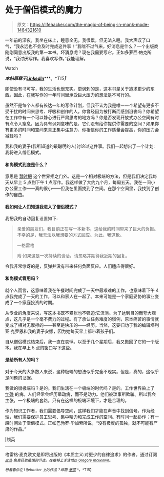 # 处于僧侣模式的魔力

> 原文：<https://lifehacker.com/the-magic-of-being-in-monk-mode-1464321610>

一年前的深夜，我坐在床上，睡意全无。我很累，但无法入睡。我大声叹了口气，“我永远也不会及时完成这件事！”我喘不过气来。好消息是什么？一个出版商刚刚同意出版我的第一本书。坏消息呢？现在我需要写它。正如多萝西·帕克所说，“我讨厌写作。我喜欢写作。”我能理解。

Watch

***本帖原载于***[***LinkedIn***](http://www.linkedin.com/today/post/article/20131112182911-8353952-the-magic-of-being-in-monk-mode)***。**T15】*

即使没有书可写，我的生活也很充实。更讽刺的是，这本书是关于追求更少的东西。因此，在我写作的一年时间里承受巨大压力的想法是不可行的。

虽然不是每个人都有长达一年的写作计划，但我不认为我是唯一一个希望有更多不受干扰的时间来思考、呼吸和创作的人。你曾经因为被打断而感到沮丧吗？你希望在工作中有一个可以静心进行严肃思考的地方吗？你是否发现开放式办公空间有时有点令人窒息，因为具有讽刺意味的是，它们没有给你提供你需要的空间？如果你有更多的时间和空间来真正集中注意力，你相信你的工作质量会提高，你的压力会减轻吗？

我和我的妻子(我所知道的最聪明的人)讨论过这件事。我们一起想出了一个计划:我将进入僧侣模式。

#### **和尚模式到底是什么？**

意思是 [暂时把](https://lifehacker.com/five-best-distraction-free-writing-tools-5689579) 这个世界拒之门外。这是一个相对极端的方法，但是我们决定我每天从早上 5 点到下午 1 点写作。我这样做了大约九个月，每周五天。我在一间小办公室工作——真的很小——但我在里面找到了空间。在那个空间里，我找到了创作的自由。

#### 我如何让人们知道我进入了僧侣模式？

我把我的自动回复设置如下:

> 亲爱的朋友们，我目前正在写一本新书，这给我的时间带来了巨大的负担。不幸的是，我无法以我想要的方式回应。为此，我道歉。
> 
> —格雷格
> 
> 附:如果这是一次持续的谈话，请忽略并期待我近期的回复。

令我非常惊讶的是，反弹并没有带来任何负面反应。人们适应得很好。

#### **和尚模式管用吗？**

就个人而言，这意味着我在午餐时间完成了一天中最艰难的工作，也意味着下午 4 点我完成了一天的工作，可以和家人在一起了。本来可能是一个家庭妥协的事业变成了一个家庭投资的时期。

从专业的角度来说，写这本书既不紧张也不强迫:它流淌。为了达到目的而夸大观点，这几乎是一个毫不费力的过程。有了承认任务难度的惯例，原本痛苦的事情就变成了相对无摩擦的——甚至是快乐的——经历。当然，这要归功于我的编辑塔利亚·克罗恩和我的妻子安娜，因为她每天早上都带着孩子们。

自从僧侣模式结束后，我一直在哀悼。以至于几个星期后，我又搬回了它的一个版本。我在早上 5 点的窗口写下这些。

#### **是给所有人的吗？**

对于今天的大多数人来说，这种极端的想法似乎完全不现实。但是，真的，这似乎是问题的证据。

我做的很极端吗？是的。我们生活在一个极端的时代吗？是的。工作世界染上了 [忙碌](https://lifehacker.com/how-to-escape-the-cult-of-busy-5994072) 的病。人们经常会经历晕动病，而不是动力。他们被琐事所欺骗。所以我会主张，一个极端的套路，只有在这样的极端环境下，才是合理的。

作为知识工作者，我们需要倡导空间，这样我们才能在声音中找到信号。作为经理，我们需要保护员工思考、集中精力和完成工作的空间。有时间一起协作；有一段时间处于僧侣模式。正如巴勃罗·毕加索所说，“没有极度的孤独，就不可能有严肃的作品。”

|领英

* * *

格雷格·麦克欧文是即将出版的《本质主义:对更少的自律追求》的作者。通过订阅 [<small>*此处*</small>](http://gregmckeown.com/) <small>*免费获取格瑞的节选。在推特上关注他*</small>[<small>*@ Gregory mckeown*</small>](https://twitter.com/GregoryMcKeown)<small>*。*</small>

<small>*想看看你在 Lifehacker 上的作品？邮箱*</small> [<small>*泰莎*</small>](mailto:tessa@lifehacker.com) <small>*。*T15】</small>